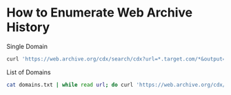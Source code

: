 # How to Enumerate Web Archive History

Single Domain
```bash
curl 'https://web.archive.org/cdx/search/cdx?url=*.target.com/*&output=text&fl=original&collapse=urlkey' > wayback.txt
```

List of Domains
```bash
cat domains.txt | while read url; do curl 'https://web.archive.org/cdx/search/cdx?url=*.$url/*&output=text&fl=original&collapse=urlkey' >> wayback.txt; done
```
